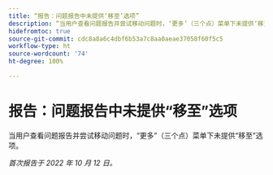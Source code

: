 ```yaml
---
title: “报告：问题报告中未提供‘移至’选项”
description: “当用户查看问题报告并尝试移动问题时，‘更多’（三个点）菜单下未提供‘移至’选项。”
hidefromtoc: true
source-git-commit: cdc8a8a6c4dbf6b53a7c8aa0aeae37058f60f5c5
workflow-type: ht
source-wordcount: '74'
ht-degree: 100%

---
```



# 报告：问题报告中未提供“移至”选项

当用户查看问题报告并尝试移动问题时，“更多”（三个点）菜单下未提供“移至”选项。

_首次报告于 2022 年 10 月 12 日。_

